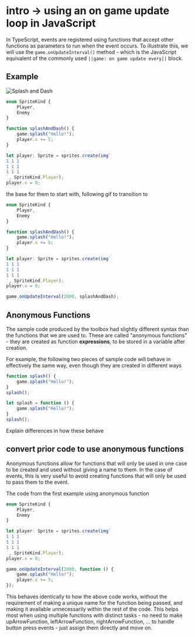 # intro -> using an on game update loop in JavaScript

In TypeScript, events are registered using functions that accept other functions as parameters to run when the event occurs. To illustrate this, we will use the `game.onUpdateInterval()` method - which is the JavaScript equivalent of the commonly used ``||game: on game update every||`` block.

## Example

![Splash and Dash](/static/courses/javascript/events/splash-and-dash.gif)

```typescript
enum SpriteKind {
    Player,
    Enemy
}

function splashAndDash() {
    game.splash("Hello!");
    player.x += 5;
}

let player: Sprite = sprites.create(img`
1 1 1
1 1 1
1 1 1
`, SpriteKind.Player);
player.x = 0;
```

the base for them to start with, following gif to transition to

```typescript
enum SpriteKind {
    Player,
    Enemy
}

function splashAndDash() {
    game.splash("Hello!");
    player.x += 5;
}

let player: Sprite = sprites.create(img`
1 1 1
1 1 1
1 1 1
`, SpriteKind.Player);
player.x = 0;

game.onUpdateInterval(2000, splashAndDash);
```

## Anonymous Functions

The sample code produced by the toolbox had slightly different syntax than the functions that we are used to. These are called "anonymous functions" - they are created as function __expressions__, to be stored in a variable after creation.

For example, the following two pieces of sample code will behave in effectively the same way, even though they are created in different ways

```typescript
function splash() {
    game.splash("Hello!");
}
splash();
```

```typescript
let splash = function () {
    game.splash("Hello!");
}
splash();
```

Explain differences in how these behave

## convert prior code to use anonymous functions

Anonymous functions allow for functions that will only be used in one case to be created and used without giving a name to them. In the case of events, this is very useful to avoid creating functions that will only be used to pass them to the event.

The code from the first example using anonymous function

```typescript
enum SpriteKind {
    Player,
    Enemy
}

let player: Sprite = sprites.create(img`
1 1 1
1 1 1
1 1 1
`, SpriteKind.Player);
player.x = 0;

game.onUpdateInterval(2000, function () {
    game.splash("Hello!");
    player.x += 5;
});
```

This behaves identically to how the above code works, without the requirement of making a unique name for the function being passed, and making it available unnecessarily within the rest of the code. This helps most when using multiple functions with distinct tasks - no need to make upArrowFunction, leftArrowFunction, rightArrowFunction, ... to handle button press events - just assign them directly and move on.